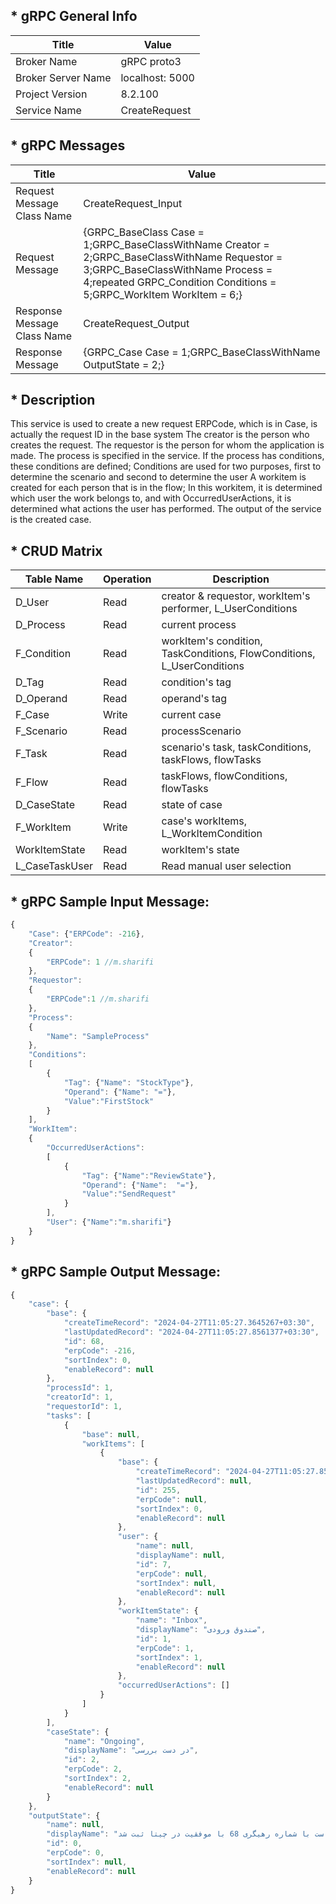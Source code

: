 ## * gRPC General Info

| Title               | Value           |
| ---                 | ---             |
| Broker Name         | gRPC proto3     |
| Broker Server Name  | localhost: 5000 |
| Project Version     | 8.2.100         |
| Service Name        | CreateRequest   |

 
## * gRPC Messages
     
| Title | Value |
| --- | --- |
| Request Message Class Name  | CreateRequest_Input |
| Request Message             | {GRPC_BaseClass Case = 1;GRPC_BaseClassWithName Creator = 2;GRPC_BaseClassWithName Requestor = 3;GRPC_BaseClassWithName Process = 4;repeated GRPC_Condition Conditions = 5;GRPC_WorkItem WorkItem = 6;} |
| Response Message Class Name | CreateRequest_Output|
| Response Message            | {GRPC_Case Case = 1;GRPC_BaseClassWithName OutputState = 2;} |

## * Description

This service is used to create a new request
ERPCode, which is in Case, is actually the request ID in the base system
The creator is the person who creates the request.
The requestor is the person for whom the application is made.
The process is specified in the service.
If the process has conditions, these conditions are defined; Conditions are used for two purposes, first to determine the scenario and second to determine the user
A workitem is created for each person that is in the flow; In this workitem, it is determined which user the work belongs to, and with OccurredUserActions, it is determined what actions the user has performed.
The output of the service is the created case.

## * CRUD Matrix
     
| Table Name     | Operation | Description                                                            |
| ---            | ---       | ---                                                                    |
| D_User         | Read      | creator & requestor, workItem's performer, L_UserConditions            |
| D_Process      | Read      | current process                                                        |
| F_Condition    | Read      | workItem's condition, TaskConditions, FlowConditions, L_UserConditions |
| D_Tag          | Read      | condition's tag                                                        |
| D_Operand      | Read      | operand's tag                                                          |
| F_Case         | Write     | current case                                                           |
| F_Scenario     | Read      | processScenario                                                        |
| F_Task         | Read      | scenario's task, taskConditions, taskFlows, flowTasks                  |
| F_Flow         | Read      | taskFlows, flowConditions, flowTasks                                   |
| D_CaseState    | Read      | state of case                                                          |
| F_WorkItem     | Write     | case's workItems, L_WorkItemCondition                                  |
| WorkItemState  | Read      | workItem's state                                                       |
| L_CaseTaskUser | Read      | Read manual user selection                                             |


## * gRPC Sample Input Message:

```javascript
{    
    "Case": {"ERPCode": -216},
    "Creator":
    {
        "ERPCode": 1 //m.sharifi
    },
    "Requestor": 
    {
        "ERPCode":1 //m.sharifi
    },
    "Process": 
    {
        "Name": "SampleProcess"
    },
    "Conditions":
    [
        {
            "Tag": {"Name": "StockType"},
            "Operand": {"Name": "="},
            "Value":"FirstStock"
        }
    ],
    "WorkItem":
    {
        "OccurredUserActions":
        [
            {
                "Tag": {"Name":"ReviewState"},
                "Operand": {"Name":  "="},
                "Value":"SendRequest"
            }
        ],
        "User": {"Name":"m.sharifi"}
    }
}
```

## * gRPC Sample Output Message:
```javascript
{
    "case": {
        "base": {
            "createTimeRecord": "2024-04-27T11:05:27.3645267+03:30",
            "lastUpdatedRecord": "2024-04-27T11:05:27.8561377+03:30",
            "id": 68,
            "erpCode": -216,
            "sortIndex": 0,
            "enableRecord": null
        },
        "processId": 1,
        "creatorId": 1,
        "requestorId": 1,
        "tasks": [
            {
                "base": null,
                "workItems": [
                    {
                        "base": {
                            "createTimeRecord": "2024-04-27T11:05:27.8534311+03:30",
                            "lastUpdatedRecord": null,
                            "id": 255,
                            "erpCode": null,
                            "sortIndex": 0,
                            "enableRecord": null
                        },
                        "user": {
                            "name": null,
                            "displayName": null,
                            "id": 7,
                            "erpCode": null,
                            "sortIndex": null,
                            "enableRecord": null
                        },
                        "workItemState": {
                            "name": "Inbox",
                            "displayName": "صندوق ورودی",
                            "id": 1,
                            "erpCode": 1,
                            "sortIndex": 1,
                            "enableRecord": null
                        },
                        "occurredUserActions": []
                    }
                ]
            }
        ],
        "caseState": {
            "name": "Ongoing",
            "displayName": "در دست بررسی",
            "id": 2,
            "erpCode": 2,
            "sortIndex": 2,
            "enableRecord": null
        }
    },
    "outputState": {
        "name": null,
        "displayName": "درخواست با شماره رهیگری 68 با موفقیت در چیتا ثبت شد",
        "id": 0,
        "erpCode": 0,
        "sortIndex": null,
        "enableRecord": null
    }
}
```